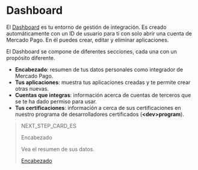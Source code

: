 # Dashboard
 
El [Dashboard](https://mercadopago[FAKER][URL][DOMAIN]/developers/panel) es tu entorno de gestión de integración. Es creado automáticamente con un ID de usuario para tí con solo abrir una cuenta de Mercado Pago. En él puedes crear, editar y eliminar aplicaciones.
 
El Dashboard se compone de diferentes secciones, cada una con un propósito diferente.
 
* **Encabezado**: resumen de tus datos personales como integrador de Mercado Pago.
* **Tus aplicaciones**: muestra tus aplicaciones creadas y te permite crear otras nuevas.
* **Cuentas que integras**: información acerca de cuentas de terceros que se te ha dado permiso para usar.
* **Tus certificaciones**: información a cerca de sus certificaciones en nuestro programa de desarrolladores certificados (**&lt;dev&gt;program**).

> NEXT_STEP_CARD_ES
>
> Encabezado
>
> Vea el resumen de sus datos.
>
> [Encabezado](https://www.mercadopago[FAKER][URL][DOMAIN]/developers/es/guides/resources/dashboard/header)